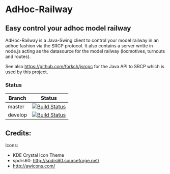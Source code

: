 AdHoc-Railway
=============

## Easy control your adhoc model railway
AdHoc-Railway is a Java-Swing client to control your model railway in an adhoc fashion via the SRCP protocol. It also contains a server writte in node.js acting as the datasource for the model railway (locmotives, turnouts and routes).

See also https://github.com/forkch/jsrcpc for the Java API to SRCP which is used by this project.

### Status
| Branch        | Status         |
| ------------- |:-------------:|
| master        | [![Build Status](https://travis-ci.org/forkch/adhoc-railway.svg?branch=master)](https://travis-ci.org/forkch/adhoc-railway) |
| develop       | [![Build Status](https://travis-ci.org/forkch/adhoc-railway.svg?branch=develop)](https://travis-ci.org/forkch/adhoc-railway) |




## Credits:

Icons:
* KDE Crystal Icon Theme
* spdrs60: http://spdrs60.sourceforge.net/
* http://awicons.com/

